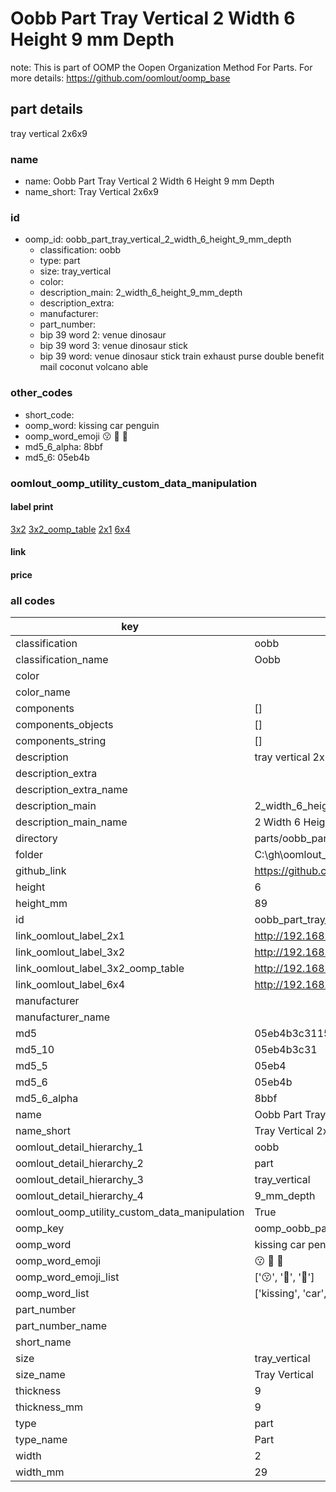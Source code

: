 # Oobb Part Tray Vertical 2 Width 6 Height 9 mm Depth  

note: This is part of OOMP the Oopen Organization Method For Parts. For more details: https://github.com/oomlout/oomp_base

##  part details
  



tray vertical 2x6x9



### name
* name: Oobb Part Tray Vertical 2 Width 6 Height 9 mm Depth
* name_short: Tray Vertical 2x6x9 
### id
* oomp_id: oobb_part_tray_vertical_2_width_6_height_9_mm_depth
  * classification: oobb
  * type: part
  * size: tray_vertical
  * color: 
  * description_main: 2_width_6_height_9_mm_depth
  * description_extra: 
  * manufacturer: 
  * part_number: 
  * bip 39 word 2: venue dinosaur
  * bip 39 word 3: venue dinosaur stick
  * bip 39 word: venue dinosaur stick train exhaust purse double benefit mail coconut volcano able

### other_codes
* short_code: 
* oomp_word: kissing car penguin
* oomp_word_emoji :kissing: :car: :penguin:
* md5_6_alpha: 8bbf
* md5_6: 05eb4b






### oomlout_oomp_utility_custom_data_manipulation
#### label print
[3x2](http://192.168.1.245:1112/?label=oomp%208bbf)
[3x2_oomp_table](http://192.168.1.108:1112/?label=oomp%208bbf)
[2x1](http://192.168.1.242:1112/?label=oomp%208bbf)
[6x4](http://192.168.1.55:1112/?label=oomp%208bbf)    

#### link

                              

#### price







### all codes 
| key | value |  
| --- | --- |  
| classification | oobb |  
| classification_name | Oobb |  
| color |  |  
| color_name |  |  
| components | [] |  
| components_objects | [] |  
| components_string | [] |  
| description | tray vertical 2x6x9 |  
| description_extra |  |  
| description_extra_name |  |  
| description_main | 2_width_6_height_9_mm_depth |  
| description_main_name | 2 Width 6 Height 9 mm Depth |  
| directory | parts/oobb_part_tray_vertical_2_width_6_height_9_mm_depth |  
| folder | C:\gh\oomlout_oobb_version_4_generated_parts\parts\oobb_part_tray_vertical_2_width_6_height_9_mm_depth |  
| github_link | https://github.com/oomlout/oomlout_oomp_part_src/tree/main/parts/oobb_part_tray_vertical_2_width_6_height_9_mm_depth |  
| height | 6 |  
| height_mm | 89 |  
| id | oobb_part_tray_vertical_2_width_6_height_9_mm_depth |  
| link_oomlout_label_2x1 | http://192.168.1.242:1112/?label=oomp%208bbf |  
| link_oomlout_label_3x2 | http://192.168.1.245:1112/?label=oomp%208bbf |  
| link_oomlout_label_3x2_oomp_table | http://192.168.1.108:1112/?label=oomp%208bbf |  
| link_oomlout_label_6x4 | http://192.168.1.55:1112/?label=oomp%208bbf |  
| manufacturer |  |  
| manufacturer_name |  |  
| md5 | 05eb4b3c31152836ba27be71ab4f9f93 |  
| md5_10 | 05eb4b3c31 |  
| md5_5 | 05eb4 |  
| md5_6 | 05eb4b |  
| md5_6_alpha | 8bbf |  
| name | Oobb Part Tray Vertical 2 Width 6 Height 9 mm Depth |  
| name_short | Tray Vertical 2x6x9  |  
| oomlout_detail_hierarchy_1 | oobb |  
| oomlout_detail_hierarchy_2 | part |  
| oomlout_detail_hierarchy_3 | tray_vertical |  
| oomlout_detail_hierarchy_4 | 9_mm_depth |  
| oomlout_oomp_utility_custom_data_manipulation | True |  
| oomp_key | oomp_oobb_part_tray_vertical_2_width_6_height_9_mm_depth |  
| oomp_word | kissing car penguin |  
| oomp_word_emoji | :kissing: :car: :penguin: |  
| oomp_word_emoji_list | [':kissing:', ':car:', ':penguin:'] |  
| oomp_word_list | ['kissing', 'car', 'penguin'] |  
| part_number |  |  
| part_number_name |  |  
| short_name |  |  
| size | tray_vertical |  
| size_name | Tray Vertical |  
| thickness | 9 |  
| thickness_mm | 9 |  
| type | part |  
| type_name | Part |  
| width | 2 |  
| width_mm | 29 |  
